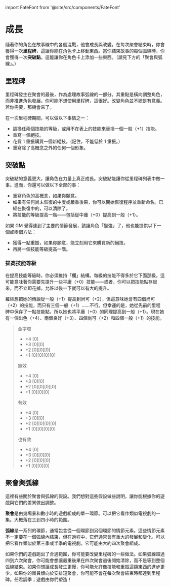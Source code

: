 import FateFont from '@site/src/components/FateFont'

# 成長

隨著你的角色在故事線中的各個混戰，他會成長與改變。在每次聚會結束時，你會獲得一次**里程碑**，這讓你能在角色卡上移動東西。當你結束故事的每個弧線時，你會獲得一次**突破點**，這能讓你在角色卡上添加一些東西。（請見下方的「聚會與弧線」。）

## 里程碑

里程碑發生在聚會的最後，作為處理故事弧線的一部分。其重點是橫向調整角色，而非推進角色發展。你可能不想使用里程碑，這很好。改變角色並不總是有意義。若你需要，那機會來了。

在一次里程碑期間，可以做以下事情之一：

- 調換任兩個技能的等級，或用不在表上的技能來替換一個一般（+1）技能。
- 重寫一個絕技。
- 花費 1 重振購買一個新絕技。(記住，不能低於 1 重振。）
- 重寫除了高概念之外的任何一個形象。

## 突破點

突破點的意義更大，讓角色在力量上真正成長。突破點能讓你從里程碑列表中做一事。進而，你還可以做以下全部的事：

- 重寫角色的高概念，如果你願意。
- 如果有任何尚未恢復的中度或嚴重後果，你可以開始恢復程序並重新命名。已經在恢復中的，可以清除了。
- 將技能的等級提高一階——包括從中庸（+0）提高到一般（+1）。

如果 GM 覺得達到了主要的情節發展，該讓角色「變強」了，他也能提供以下一個或兩個方法：

- 獲得一點重振，如果你願意，能立刻用它來購買新的絕技。
- 再將一個技能等級提高一階。

### 提高技能等級

在提高技能等級時，你必須維持「欄」結構。每級的技能不得多於它下面那級。這可能意味著你需要先提升一些平庸（+0）技能——或者，你可以把技能點存起來，而不立即花掉，允許以後一下就可以有大的提升。

蘿絲想把她的傳說從一般（+1）提高到尚可（+2），但這意味她會有四個尚可（+2）的技能，而只有三個一般（+1）……不行。但幸運的是，她從先前的里程碑中保存了一點技能點，所以她也將平庸（+0）的同理提高到一般（+1）。現在她有一個出色（+4）、兩個良好（+3）、四個尚可（+2）和四個一般（+1）的技能。

> 金字塔
> 
> - +4 \[<FateFont>0</FateFont>\]
> - +3 \[<FateFont>0</FateFont>\]\[<FateFont>0</FateFont>\]
> - +2 \[<FateFont>0</FateFont>\]\[<FateFont>0</FateFont>\]\[<FateFont>0</FateFont>\]
> - +1 \[<FateFont>0</FateFont>\]\[<FateFont>0</FateFont>\]\[<FateFont>0</FateFont>\]\[<FateFont>0</FateFont>\]
>
> 無效
> 
> - +4 \[<FateFont>0</FateFont>\]
> - +3 \[<FateFont>0</FateFont>\]\[<FateFont>0</FateFont>\]
> - +2 \[<FateFont>0</FateFont>\]\[<FateFont>0</FateFont>\]\[<FateFont>0</FateFont>\]\[<FateFont>0</FateFont>\]
> - +1 \[<FateFont>0</FateFont>\]\[<FateFont>0</FateFont>\]\[<FateFont>0</FateFont>\]
>
> 有效
> 
> - +4 \[<FateFont>0</FateFont>\]
> - +3 \[<FateFont>0</FateFont>\]\[<FateFont>0</FateFont>\]
> - +2 \[<FateFont>0</FateFont>\]\[<FateFont>0</FateFont>\]\[<FateFont>0</FateFont>\]\[<FateFont>0</FateFont>\]
> - +1 \[<FateFont>0</FateFont>\]\[<FateFont>0</FateFont>\]\[<FateFont>0</FateFont>\]\[<FateFont>0</FateFont>\]
> 
> 也有效
> 
> - +4 \[<FateFont>0</FateFont>\]
> - +3 \[<FateFont>0</FateFont>\]\[<FateFont>0</FateFont>\]\[<FateFont>0</FateFont>\]
> - +2 \[<FateFont>0</FateFont>\]\[<FateFont>0</FateFont>\]\[<FateFont>0</FateFont>\]
> - +1 \[<FateFont>0</FateFont>\]\[<FateFont>0</FateFont>\]\[<FateFont>0</FateFont>\]

## 聚會與弧線

這裡有些關於聚會與弧線的假設。我們想對這些假設做些說明，讓你能根據你的遊戲與它們的差異做出調整。

**聚會**是由幾場景和數小時的遊戲組成的單一環節。可以把它看作類似電視劇的一集。大概落在三到四小時的範圍。

**弧線**是一系列的環節，通常包含從一個環節到另個環節的情節元素。這些情節元素不一定要在一個弧線內結束，但在過程中，它們通常會有重大的發展和變化。可以把它看作類似於第三季或半季的電視劇。它可能由大約四次聚會組成。

如果你們的遊戲跑出了合適範圍，你可能要改變里程碑的一些做法。如果弧線超過四到六次聚會，你可能會想讓嚴重後果在四次聚會過後開始清除，而不是等到整個弧線結束。如果你想讓成長發生更慢，你可能允許像技能和重振這類東西的進步更少。如果你的團員傾向於安排短聚會，你可能不會在每次聚會結束時都達到里程碑。任君調季；遊戲由你們塑造！
